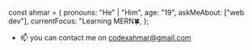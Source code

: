 const ahmar = {
  pronouns: "He" | "Him",
  age: "19",
  askMeAbout: ["web dev"],
  currentFocus: "Learning MERN🍀,
};
- 📫 you can contact me on codexahmar@gmail.com


<!---
CodeXahmar/CodeXahmar is a ✨ special ✨ repository because its `README.md` (this file) appears on your GitHub profile.
You can click the Preview link to take a look at your changes.
--->
